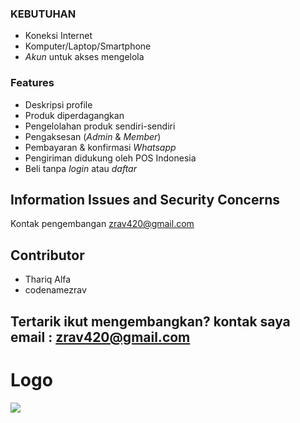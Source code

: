 ### KEBUTUHAN

- Koneksi Internet
- Komputer/Laptop/Smartphone
- *Akun* untuk akses mengelola

### Features

- Deskripsi profile
- Produk diperdagangkan
- Pengelolahan produk sendiri-sendiri
- Pengaksesan (*Admin* & *Member*)
- Pembayaran & konfirmasi *Whatsapp*
- Pengiriman didukung oleh POS Indonesia
- Beli tanpa *login* atau *daftar*

## Information Issues and Security Concerns
Kontak pengembangan zrav420@gmail.com

## Contributor
- Thariq Alfa
- codenamezrav

## Tertarik ikut mengembangkan? kontak saya email : zrav420@gmail.com

# Logo
![](https://upload.wikimedia.org/wikipedia/commons/9/9a/Lambang_Kabupaten_Pasuruan.png) 
